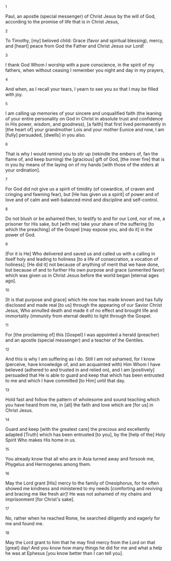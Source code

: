 <sup>1</sup> 

Paul, an apostle (special messenger) of Christ Jesus by the will of God, according to the promise of life that is in Christ Jesus, 

<sup>2</sup> 

To Timothy, [my] beloved child: Grace (favor and spiritual blessing), mercy, and [heart] peace from God the Father and Christ Jesus our Lord! 

<sup>3</sup> 

I thank God Whom I worship with a pure conscience, in the spirit of my fathers, when without ceasing I remember you night and day in my prayers, 

<sup>4</sup> 

And when, as I recall your tears, I yearn to see you so that I may be filled with joy. 

<sup>5</sup> 

I am calling up memories of your sincere and unqualified faith (the leaning of your entire personality on God in Christ in absolute trust and confidence in His power, wisdom, and goodness), [a faith] that first lived permanently in [the heart of] your grandmother Lois and your mother Eunice and now, I am [fully] persuaded, [dwells] in you also. 

<sup>6</sup> 

That is why I would remind you to stir up (rekindle the embers of, fan the flame of, and keep burning) the [gracious] gift of God, [the inner fire] that is in you by means of the laying on of my hands [with those of the elders at your ordination]. 

<sup>7</sup> 

For God did not give us a spirit of timidity (of cowardice, of craven and cringing and fawning fear), but [He has given us a spirit] of power and of love and of calm and well-balanced mind and discipline and self-control. 

<sup>8</sup> 

Do not blush or be ashamed then, to testify to and for our Lord, nor of me, a prisoner for His sake, but [with me] take your share of the suffering [to which the preaching] of the Gospel [may expose you, and do it] in the power of God. 

<sup>9</sup> 

[For it is He] Who delivered and saved us and called us with a calling in itself holy and leading to holiness [to a life of consecration, a vocation of holiness]; [He did it] not because of anything of merit that we have done, but because of and to further His own purpose and grace (unmerited favor) which was given us in Christ Jesus before the world began [eternal ages ago]. 

<sup>10</sup> 

[It is that purpose and grace] which He now has made known and has fully disclosed and made real [to us] through the appearing of our Savior Christ Jesus, Who annulled death and made it of no effect and brought life and immortality (immunity from eternal death) to light through the Gospel. 

<sup>11</sup> 

For [the proclaiming of] this [Gospel] I was appointed a herald (preacher) and an apostle (special messenger) and a teacher of the Gentiles. 

<sup>12</sup> 

And this is why I am suffering as I do. Still I am not ashamed, for I know (perceive, have knowledge of, and am acquainted with) Him Whom I have believed (adhered to and trusted in and relied on), and I am [positively] persuaded that He is able to guard and keep that which has been entrusted to me and which I have committed [to Him] until that day. 

<sup>13</sup> 

Hold fast and follow the pattern of wholesome and sound teaching which you have heard from me, in [all] the faith and love which are [for us] in Christ Jesus. 

<sup>14</sup> 

Guard and keep [with the greatest care] the precious and excellently adapted [Truth] which has been entrusted [to you], by the [help of the] Holy Spirit Who makes His home in us. 

<sup>15</sup> 

You already know that all who are in Asia turned away and forsook me, Phygelus and Hermogenes among them. 

<sup>16</sup> 

May the Lord grant [His] mercy to the family of Onesiphorus, for he often showed me kindness and ministered to my needs [comforting and reviving and bracing me like fresh air]! He was not ashamed of my chains and imprisonment [for Christ's sake]. 

<sup>17</sup> 

No, rather when he reached Rome, he searched diligently and eagerly for me and found me. 

<sup>18</sup> 

May the Lord grant to him that he may find mercy from the Lord on that [great] day! And you know how many things he did for me and what a help he was at Ephesus [you know better than I can tell you].